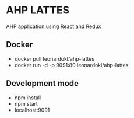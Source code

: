 # AHP LATTES
AHP application using React and Redux

## Docker
- docker pull leonardokl/ahp-lattes
- docker run -d -p 9091:80 leonardokl/ahp-lattes

## Development mode
- npm install
- npm start
- localhost:9091
